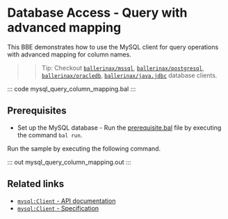 # Database Access - Query with advanced mapping

This BBE demonstrates how to use the MySQL client for query operations with advanced mapping for column names.

>> Tip: Checkout [`ballerinax/mssql`](https://central.ballerina.io/ballerinax/mssql), [`ballerinax/postgresql`](https://central.ballerina.io/ballerinax/postgresql), [`ballerinax/oracledb`](https://central.ballerina.io/ballerinax/oracledb), [`ballerinax/java.jdbc`](https://central.ballerina.io/ballerinax/java.jdbc) database clients.

::: code mysql_query_column_mapping.bal :::

## Prerequisites
- Set up the MySQL database - Run the [prerequisite.bal](https://github.com/ballerina-platform/ballerina-distribution/blob/master/examples/mysql-query-coloumn-mapping/prerequisites/prerequisite.bal) file by executing the command `bal run`.

Run the sample by executing the following command.

::: out mysql_query_column_mapping.out :::

## Related links
- [`mysql:Client` - API documentation](https://lib.ballerina.io/ballerinax/mysql/latest/)
- [`mysql:Client` - Specification](https://github.com/ballerina-platform/module-ballerinax-mysql/blob/master/docs/spec/spec.md#2-client)
